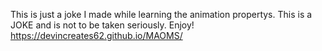 This is just a joke I made while learning the animation propertys.
This is a JOKE and is not to be taken seriously.
Enjoy!
https://devincreates62.github.io/MAOMS/
